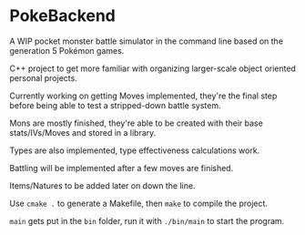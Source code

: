 # PokeBackend

A WIP pocket monster battle simulator in the command line based on the generation 5 Pokémon games.

C++ project to get more familiar with organizing larger-scale object oriented personal projects.

Currently working on getting Moves implemented, they're the final step before being able to test a stripped-down battle system.

Mons are mostly finished, they're able to be created with their base stats/IVs/Moves and stored in a library.

Types are also implemented, type effectiveness calculations work.

Battling will be implemented after a few moves are finished. 

Items/Natures to be added later on down the line.

Use `cmake .` to generate a Makefile, then `make` to compile the project.

`main` gets put in the `bin` folder, run it with `./bin/main` to start the program.
